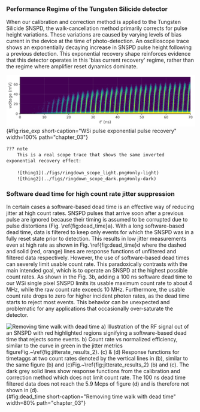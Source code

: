 ### Performance Regime of the Tungsten Silicide detector

When our calibration and correction method is applied to the Tungsten Silicide SNSPD, the walk-cancellation method primarily corrects for pulse height variations. These variations are caused by varying levels of bias current in the device at the time of photo-detection. An oscilloscope trace shows an exponentially decaying increase in SNSPD pulse height following a previous detection. This exponential recovery shape reinforces evidence that this detector operates in this 'bias current recovery' regime, rather than the regime where amplifier reset dynamics dominate. 

![**WSi detector pulse recovery** Sweep of trigger levels for pulse rising edges after a previous pulse (not shown). This is similar to a scope trace in overlay false color mode. The detector is illuminated by a 537.5 MHz pulse train.](./figs/rise_exp_light.svg){#fig:rise_exp short-caption="WSi pulse exponential pulse recovery" width=100% path="chapter_03"}


```{=html}
??? note
    This is a real scope trace that shows the same inverted exponential recovery effect:

    ![thing1](./figs/ringdown_scope_light.png#only-light)
    ![thing2](../figs/ringdown_scope_dark.png#only-dark)
```

### Software dead time for high count rate jitter suppression

In certain cases a software-based dead time is an effective way of reducing jitter at high count rates. SNSPD pulses that arrive soon after a previous pulse are ignored because their timing is assumed to be corrupted due to pulse distortions (Fig. \ref{fig:dead_time}a). With a long software-based dead time, data is filtered to keep only events for which the SNSPD was in a fully reset state prior to detection. This results in low jitter measurements even at high rate as shown in Fig. \ref{fig:dead_time}d where the dashed and solid (red, orange) lines are response functions of unfiltered and filtered data respectively. However, the use of software-based  dead times can severely limit usable count rate. This paradoxically contrasts with the main intended goal, which is to operate an SNSPD at the highest possible count rates. As shown in the Fig. 3b, adding a 100 ns software dead time to our WSi single pixel SNSPD limits its usable maximum count rate to about 4 MHz, while the raw count rate exceeds 10 MHz. Furthermore, the usable count rate drops to zero for higher incident photon rates, as the dead time starts to reject most events. This behavior can be unexpected and problematic for any applications that occasionally over-saturate the detector. 

![**Removing time walk with dead time** a) Illustration of the RF signal out of an SNSPD with red highlighted regions signifying a software-based dead time that rejects some events. b) Count rate vs normalized efficiency, similar to the curve in green in <span class="html">[the jitter metrics figure](section_04_method.md#fig:jitterate_results_2)</span><span class="latex">Fig.~\ref{fig:jitterate_results_2}</span>. (c) \& (d) Response functions for timetaggs at two count rates denoted by the vertical lines in (b), similar to <span class="html">[the same figure (b) and (c)](section_04_method.md#fig:jitterate_results_2)</span><span class="latex">Fig.~\ref{fig:jitterate_results_2} (b) and (c)</span>. The dark grey solid lines show response functions from the calibration and correction method which does not limit count rate. The 100 ns dead time filtered data does not reach the 5.9 Mcps of figure (d) and is therefore not shown in (d).](./figs/cut_count_rate_v2_light.svg){#fig:dead_time short-caption="Removing time walk with dead time" width=80% path="chapter_03"}
